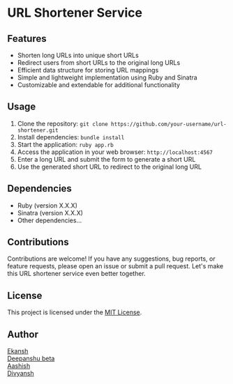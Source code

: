 
<!DOCTYPE html>
<html lang="en">

<head>
  <meta charset="UTF-8">
  <meta name="viewport" content="width=device-width, initial-scale=1.0">
  <title>URL Shortener Service</title>
</head>

<body>
  <h1>URL Shortener Service</h1>

  <h2>Features</h2>
  <ul>
    <li>Shorten long URLs into unique short URLs</li>
    <li>Redirect users from short URLs to the original long URLs</li>
    <li>Efficient data structure for storing URL mappings</li>
    <li>Simple and lightweight implementation using Ruby and Sinatra</li>
    <li>Customizable and extendable for additional functionality</li>
  </ul>

  <h2>Usage</h2>
  <ol>
    <li>Clone the repository: <code>git clone https://github.com/your-username/url-shortener.git</code></li>
    <li>Install dependencies: <code>bundle install</code></li>
    <li>Start the application: <code>ruby app.rb</code></li>
    <li>Access the application in your web browser: <code>http://localhost:4567</code></li>
    <li>Enter a long URL and submit the form to generate a short URL</li>
    <li>Use the generated short URL to redirect to the original long URL</li>
  </ol>

  <h2>Dependencies</h2>
  <ul>
    <li>Ruby (version X.X.X)</li>
    <li>Sinatra (version X.X.X)</li>
    <li>Other dependencies...</li>
  </ul>

  <h2>Contributions</h2>
  <p>Contributions are welcome! If you have any suggestions, bug reports, or feature requests, please open an issue or submit a pull request. Let's make this URL shortener service even better together.</p>

  <h2>License</h2>
  <p>This project is licensed under the <a href="LICENSE">MIT License</a>.</p>

  <h2>Author</h2>
  <p><a href="https://github.com/your-username">Ekansh <br> Deepanshu beta <br> Aashish <br> Divyansh </a></p>
</body>

</html>
